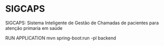 # SIGCAPS
SIGCAPS: Sistema Inteligente de Gestão de Chamadas de pacientes para atenção primaria em saúde

RUN APPLICATION
mvn spring-boot:run -pl backend
